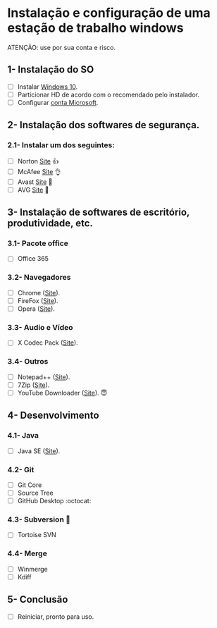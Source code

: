 # Instalação e configuração de uma estação de trabalho windows

ATENÇÃO: use por sua conta e risco.

## 1- Instalação do SO
- [ ] Instalar [Windows 10][WIN10].
- [ ] Particionar HD de acordo com o recomendado pelo instalador.
- [ ] Configurar [conta Microsoft][MSLIVE].

[WIN10]: https://www.microsoft.com/pt-br/store/d/windows-10-pro/df77x4d43rkt?icid=CNavWindows10Pro
[MSLIVE]: https://login.live.com

## 2- Instalação dos softwares de segurança.
### 2.1- Instalar um dos seguintes:
- [ ] Norton [Site][NORTON] :thumbsup:
- [ ] McAfee [Site][MCAFEE] :ok_hand:
- [ ] Avast [Site][AVAST] :wave:
- [ ] AVG [Site][AVG] :wave:

[NORTON]: https://norton.com
[MCAFEE]: https://mcafee.com
[AVAST]: https://avast.com
[AVG]: http://avg.com

## 3- Instalação de softwares de escritório, produtividade, etc.
### 3.1- Pacote office
- [ ] Office 365

### 3.2- Navegadores
- [ ] Chrome ([Site][CHROME]).
- [ ] FireFox ([Site][FIREFOX]).
- [ ] Opera ([Site][OPERA]).

[CHROME]: https://www.google.com/chrome
[FIREFOX]: https://www.mozilla.org/pt-BR/firefox
[OPERA]: http://www.opera.com/pt-br/computer/windows

### 3.3- Audio e Vídeo
- [ ] X Codec Pack ([Site][XCODEC]).

[XCODEC]: http://www.xpcodecpack.com

### 3.4- Outros
- [ ] Notepad++ ([Site][NOTEPAD]).
- [ ] 7Zip ([Site][7ZIP]).
- [ ] YouTube Downloader ([Site][YTD]). :innocent:

[NOTEPAD]: https://notepad-plus-plus.org
[7ZIP]: http://www.7-zip.org/
[YTD]: https://youtubedownloader.com

## 4- Desenvolvimento
### 4.1- Java
- [ ] Java SE ([Site][JAVASE]).

[JAVASE]: https://www.oracle.com/java/index.html

### 4.2- Git
- [ ] Git Core
- [ ] Source Tree
- [ ] GitHub Desktop :octocat:

### 4.3- Subversion :floppy_disk:
- [ ] Tortoise SVN

### 4.4- Merge
- [ ] Winmerge
- [ ] Kdiff

## 5- Conclusão
- [ ] Reiniciar, pronto para uso.
